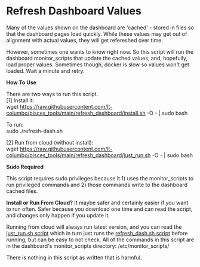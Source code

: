 # Refresh Dashboard Values

Many of the values shown on the dashboard are 'cached' - stored in files so that the dashboard pages load quickly. While these values may get out of alignment with actual values, they will get refereshed over time.

However, sometimes one wants to know right now. So this script will run the dashboard monitor_scripts that update the cached values, and, hopefully, load proper values. Sometimes though, docker is slow so values won't get loaded. Wait a minute and retry.

**How To Use**

There are two ways to run this script.  
[1] Install it:  
wget https://raw.githubusercontent.com/lt-columbo/pisces_tools/main/refresh_dashboard/install.sh -O - | sudo bash  

To run:  
sudo ./refresh-dash.sh

[2] Run from cloud (without install):  
wget https://raw.githubusercontent.com/lt-columbo/pisces_tools/main/refresh_dashboard/just_run.sh -O - | sudo bash  

**Sudo Required**

This script requires sudo privileges because it 1) uses the monitor_scripts to run privileged commands and 2) those commands write to the dashboard cached files.  

**Install or Run From Cloud?**
It maybe safer and certainly easier if you want to run often. Safer because you download one time and can read the script, and changes only happen if you update it.

Running from cloud will always run latest version, and you can read the [just_run.sh script](https://github.com/lt-columbo/pisces_tools/blob/main/refresh_dashboard/just-run.sh) which in turn just runs the [refresh_dash.sh script](https://github.com/lt-columbo/pisces_tools/blob/main/refresh_dashboard/refresh-dash.sh) before running, but can be easy to not check. All of the commands in this script are in the dashboard's monitor_scripts directory: /etc/monitor_scripts/

There is nothing in this script as written that is harmful.
